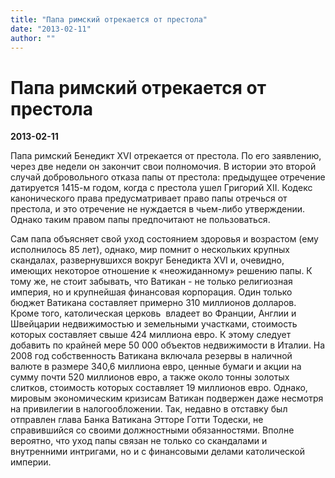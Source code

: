 ```yaml
---
title: "Папа римский отрекается от престола"
date: "2013-02-11"
author: ""
---
```


# Папа римский отрекается от престола

**2013-02-11** 

Папа римский Бенедикт XVI отрекается от престола. По его заявлению, через две недели он закончит свои полномочия. В истории это второй случай добровольного отказа папы от престола: предыдущее отречение датируется 1415-м годом, когда с престола ушел Григорий XII. Кодекс канонического права предусматривает право папы отречься от престола, и это отречение не нуждается в чьем-либо утверждении. Однако таким правом папы предпочитают не пользоваться.

Сам папа объясняет свой уход состоянием здоровья и возрастом (ему исполнилось 85 лет), однако, мир помнит о нескольких крупных скандалах, развернувшихся вокруг Бенедикта XVI и, очевидно, имеющих некоторое отношение к «неожиданному» решению папы. К тому же, не стоит забывать, что Ватикан - не только религиозная империя, но и крупнейшая финансовая корпорация. Один только бюджет Ватикана составляет примерно 310 миллионов долларов. Кроме того, католическая церковь  владеет во Франции, Англии и Швейцарии недвижимостью и земельными участками, стоимость которых составляет свыше 424 миллиона евро. К этому следует добавить по крайней мере 50 000 объектов недвижимости в Италии. На 2008 год собственность Ватикана включала резервы в наличной валюте в размере 340,6 миллиона евро, ценные бумаги и акции на сумму почти 520 миллионов евро, а также около тонны золотых слитков, стоимость которых составляет 19 миллионов евро. Однако, мировым экономическим кризисам Ватикан подвержен даже несмотря на привилегии в налогообложении. Так, недавно в отставку был отправлен глава Банка Ватикана Этторе Готти Тодески, не справившийся со своими должностными обязанностями. Вполне вероятно, что уход папы связан не только со скандалами и внутренними интригами, но и с финансовыми делами католической империи.